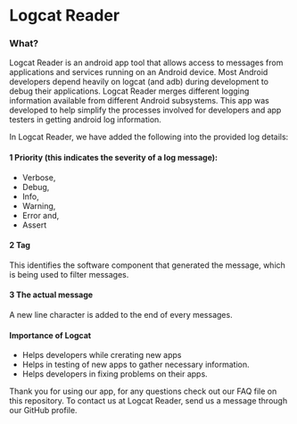# Logcat Reader

### What?

Logcat Reader is an android app tool that allows access to messages from applications and services
running on an Android device. Most Android developers depend heavily on logcat (and adb) during
development to debug their applications.
Logcat Reader merges different logging information available from different Android subsystems.
This app was developed to help simplify the processes involved for developers and app testers in
getting android log information.

In Logcat Reader, we have added the following into the provided log details:

#### 1 Priority (this indicates the severity of a log message):

* Verbose,
* Debug,
* Info,
* Warning,
* Error and,
* Assert

#### 2 Tag

This identifies the software component that generated the message, which is being used to filter
messages.

#### 3 The actual message

A new line character is added to the end of every messages.

#### Importance of Logcat

* Helps developers while crerating new apps
* Helps in testing of new apps to gather necessary information.
* Helps developers in fixing problems on their apps.

Thank you for using our app, for any questions check out our FAQ file on this repository.
To contact us at Logcat Reader, send us a message through our GitHub profile.
